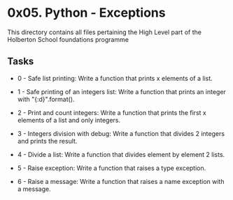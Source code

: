 # 0x05. Python - Exceptions

This directory contains all files pertaining the High Level part of the Holberton School foundations programme

## Tasks

 - 0 - Safe list printing: Write a function that prints x elements of a list.

 - 1 - Safe printing of an integers list: Write a function that prints an integer with "{:d}".format().

 - 2 - Print and count integers: Write a function that prints the first x elements of a list and only integers.

 - 3 - Integers division with debug: Write a function that divides 2 integers and prints the result.

 - 4 - Divide a list: Write a function that divides element by element 2 lists.

 - 5 - Raise exception: Write a function that raises a type exception.

 - 6 - Raise a message: Write a function that raises a name exception with a message.